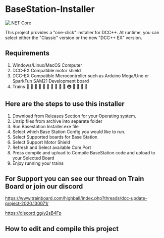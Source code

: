 # BaseStation-Installer

![.NET Core](https://github.com/DCC-EX/BaseStation-Installer/workflows/.NET%20Core/badge.svg)

This project provides a "one-click" installer for DCC++. At runtime, you can select either the "Classic" version or the new "DCC++ EX" version.

## Requirements

1. Windows/Linux/MacOS Computer
2. DCC-EX Compatible motor shield
3. DCC-EX Compatible Microcontroller such as Arduino Mega/Uno or SparkFun SAM21 Development board
4. Trains 🚄 🚅 🚈 🚝 🚞 🚃 🚋 🚆 🚉 🚊 🚇 🚟 🚠 🚡 🚂

## Here are the steps to use this installer

1. Download from Releases Section for your Operating system.
2. Unzip files from archive into separate folder
3. Run Basestation Installer.exe file
4. Select which Base Station Config you would like to run.
5. Select Supported boards for Base Station.
6. Select Support Motor Shield
7. Refresh and Select available Com Port
8. Press compile and upload to Compile BaseStation code and upload to your Selected Board
9. Enjoy running your trains

## For Support you can see our thread on Train Board or join our discord

<https://www.trainboard.com/highball/index.php?threads/dcc-update-project-2020.130071/>

<https://discord.gg/y2sB4Fp>

## How to edit and compile this project

